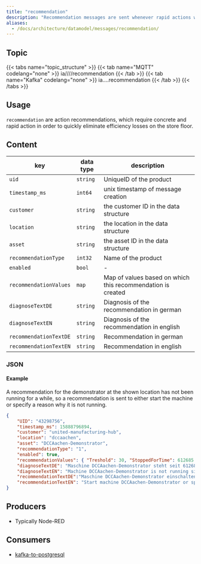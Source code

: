 ```yaml
---
title: "recommendation"
description: "Recommendation messages are sent whenever rapid actions would quickly improve efficiency on the shop floor."
aliases:
  - /docs/architecture/datamodel/messages/recommendation/
---
```


## Topic

{{< tabs name="topic_structure" >}}
{{< tab name="MQTT" codelang="none" >}}
ia/<customerID>/<location>/<AssetID>/recommendation
{{< /tab >}}
{{< tab name="Kafka" codelang="none" >}}
ia.<customerID>.<location>.<AssetID>.recommendation
{{< /tab >}}
{{< /tabs >}}

## Usage

``recommendation`` are action recommendations, which require concrete and rapid action in order to quickly eliminate efficiency losses on the store floor. 

## Content

| key                    | data type | description                                                 |
|------------------------|-----------|-------------------------------------------------------------|
| `uid`                  | `string`  | UniqueID of the product                                     |
| `timestamp_ms`         | `int64`   | unix timestamp of message creation                          |
| `customer`             | `string`  | the customer ID in the data structure                       |
| `location`             | `string`  | the location in the data structure                          |
| `asset`                | `string`  | the asset ID in the data structure                          |
| `recommendationType`   | `int32`   | Name of the product                                         |
| `enabled`              | `bool`    | -                                                           |
| `recommendationValues` | `map`     | Map of values based on which this recommendation is created |
| `diagnoseTextDE`       | `string`  | Diagnosis of the recommendation in german                   |
| `diagnoseTextEN`       | `string`  | Diagnosis of the recommendation in english                  |
| `recommendationTextDE` | `string`  | Recommendation in german                                    |
| `recommendationTextEN` | `string`  | Recommendation in english                                   |


### JSON

#### Example

A recommendation for the demonstrator at the shown location has not been running for a while, so a recommendation is sent to either start the machine or specify a reason why it is not running. 

```json
{
    "UID": "43298756", 
    "timestamp_ms": 15888796894,
    "customer": "united-manufacturing-hub",
    "location": "dccaachen", 
    "asset": "DCCAachen-Demonstrator",
    "recommendationType": "1", 
    "enabled": true,
    "recommendationValues": { "Treshold": 30, "StoppedForTime": 612685 }, 
    "diagnoseTextDE": "Maschine DCCAachen-Demonstrator steht seit 612685 Sekunden still (Status: 8, Schwellwert: 30)" ,
    "diagnoseTextEN": "Machine DCCAachen-Demonstrator is not running since 612685 seconds (status: 8, threshold: 30)", 
    "recommendationTextDE":"Maschine DCCAachen-Demonstrator einschalten oder Stoppgrund auswählen.",
    "recommendationTextEN": "Start machine DCCAachen-Demonstrator or specify stop reason.", 
}
```
<!---
#### Schema

```json
{
    "$schema": "http://json-schema.org/draft/2019-09/schema",
    "$id": "https://learn.umh.app/content/docs/architecture/datamodel/messages/scrapCount.json",
    "type": "object",
    "default": {},
    "title": "Root Schema",
    "required": [
        "product_id",
        "time_per_unit_in_seconds"
    ],
    "properties": {
        "product_id": {
          "type": "string",
          "default": "",
          "title": "The product id to be produced"
        },
        "time_per_unit_in_seconds": {
          "type": "number",
          "default": 0.0,
          "minimum": 0,
          "title": "The time it takes to produce one unit of the product"
        }
    },
    "examples": [
        {
            "product_id": "Beilinger 30x15",
            "time_per_unit_in_seconds": "0.2"
        },
        {
            "product_id": "Test product",
            "time_per_unit_in_seconds": "10"
        }
    ]
}
```
-->

## Producers

- Typically Node-RED

## Consumers

- [kafka-to-postgresql](/docs/architecture/microservices/core/kafka-to-postgresql)
